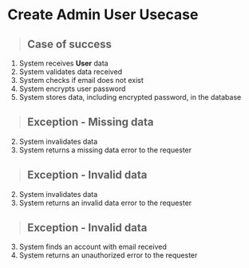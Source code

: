# Create Admin User Usecase

> ## Case of success
1. System receives **User** data
2. System validates data received
3. System checks if email does not exist
4. System encrypts user password
5. System stores data, including encrypted password, in the database

> ## Exception - Missing data
2. System invalidates data
3. System returns a missing data error to the requester

> ## Exception - Invalid data
2. System invalidates data
3. System returns an invalid data error to the requester

> ## Exception - Invalid data
3. System finds an account with email received
4. System returns an unauthorized error to the requester

